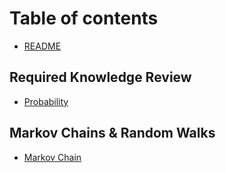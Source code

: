 # Table of contents

* [README](README.md)

## Required Knowledge Review

* [Probability](required-knowledge-review/probability.md)

## Markov Chains & Random Walks

* [Markov Chain](markov-chains-and-random-walks/markov-chai.md)
